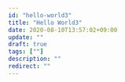 ```yaml
---
id: "hello-world3"
title: "Hello World3"
date: 2020-08-10T13:57:02+09:00
update: ""
draft: true
tags: [""]
description: ""
redirect: ""
---
```

